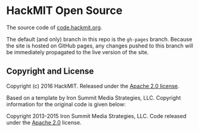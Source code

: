 # HackMIT Open Source

The source code of [code.hackmit.org](http://code.hackmit.org).

The default (and only) branch in this repo is the `gh-pages` branch. Because
the site is hosted on GitHub pages, any changes pushed to this branch will be
immediately propagated to the live version of the site.

## Copyright and License

Copyright (c) 2016 HackMIT. Released under the [Apache 2.0 license](LICENSE).

Based on a template by Iron Summit Media Strategies, LLC. Copyright information
for the original code is given below:

Copyright 2013-2015 Iron Summit Media Strategies, LLC. Code released under the
[Apache 2.0](LICENSE) license.
